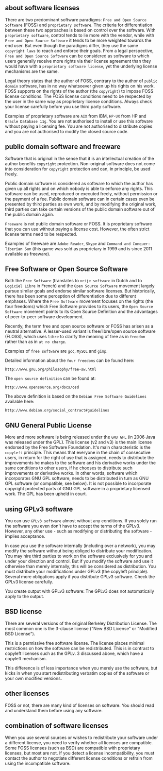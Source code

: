 ## about software licenses

There are two predominant software paradigms:
`Free and Open Source Software` (FOSS) and
`proprietary software`. The criteria for differentiation between these
two approaches is based on control over the software. With
`proprietary software`, control tends to lie more with the
vendor, while with `Free and Open Source Software` it
tends to be more weighted towards the end user. But even though the
paradigms differ, they use the same `copyright laws` to
reach and enforce their goals. From a legal perspective,
`Free and Open Source Software` can be considered as
software to which users generally receive more rights via their license
agreement than they would have with a `proprietary software license`,
yet the underlying license mechanisms are the same.

Legal theory states that the author of FOSS, contrary to the author of
`public domain` software, has in no way whatsoever given
up his rights on his work. FOSS supports on the rights of the author
(the `copyright`) to impose FOSS license conditions. The FOSS license
conditions need to be respected by the user in the same way as
proprietary license conditions. Always check your license carefully
before you use third party software.

Examples of proprietary software are `AIX` from IBM, `HP-UX` from HP and
`Oracle Database 11g`. You are not authorised to install or use this
software without paying a licensing fee. You are not authorised to
distribute copies and you are not authorised to modify the closed source
code.

## public domain software and freeware

Software that is original in the sense that it is an intellectual
creation of the author benefits `copyright` protection.
Non-original software does not come into consideration for `copyright`
protection and can, in principle, be used freely.

Public domain software is considered as software to which the author has
given up all rights and on which nobody is able to enforce any rights.
This software can be used, reproduced or executed freely, without
permission or the payment of a fee. Public domain software can in
certain cases even be presented by third parties as own work, and by
modifying the original work, third parties can take certain versions of
the public domain software out of the public domain again.

`Freeware` is not public domain software or FOSS. It is
proprietary software that you can use without paying a license cost.
However, the often strict license terms need to be respected.

Examples of freeware are `Adobe Reader`, `Skype` and
`Command and Conquer: Tiberian Sun` (this game was sold as proprietary
in 1999 and is since 2011 available as freeware).

## Free Software or Open Source Software

Both the `Free Software` (translates to
`vrije software` in Dutch and to
`Logiciel Libre` in French) and the
`Open Source Software` movement largely pursue similar
goals and endorse similar software licenses. But historically, there has
been some perception of differentiation due to different emphases. Where
the `Free Software` movement focuses on the rights (the four freedoms)
which Free Software provides to its users, the `Open Source Software`
movement points to its Open Source Definition and the advantages of
peer-to-peer software development.

Recently, the term free and open source software or FOSS has arisen as a
neutral alternative. A lesser-used variant is free/libre/open source
software (FLOSS), which uses `libre` to clarify the meaning of free as
in `freedom` rather than as in `at no charge`.

Examples of `free software` are `gcc`, `MySQL` and `gimp`.

Detailed information about the `four freedoms` can be
found here:

    http://www.gnu.org/philosophy/free-sw.html

The `open source definition` can be found at:

    http://www.opensource.org/docs/osd

The above definition is based on the `Debian Free Software Guidelines`
available here:

    http://www.debian.org/social_contract#guidelines

## GNU General Public License

More and more software is being released under the
`GNU GPL` (in 2006 Java was released under the GPL). This
license (v2 and v3) is the main license endorsed by the Free Software
Foundation. It's main characteristic is the `copyleft`
principle. This means that everyone in the chain of consecutive users,
in return for the right of use that is assigned, needs to distribute the
improvements he makes to the software and his derivative works under the
same conditions to other users, if he chooses to distribute such
improvements or derivative works. In other words, software which
incorporates GNU GPL software, needs to be distributed in turn as GNU
GPL software (or compatible, see below). It is not possible to
incorporate copyright protected parts of GNU GPL software in a
proprietary licensed work. The GPL has been upheld in court.

## using GPLv3 software

You can use `GPLv3 software` almost without any
conditions. If you solely run the software you even don't have to accept
the terms of the GPLv3. However, any other use - such as modifying or
distributing the software - implies acceptance.

In case you use the software internally (including over a network), you
may modify the software without being obliged to distribute your
modification. You may hire third parties to work on the software
exclusively for you and under your direction and control. But if you
modify the software and use it otherwise than merely internally, this
will be considered as distribution. You must distribute your
modifications under GPLv3 (the copyleft principle). Several more
obligations apply if you distribute GPLv3 software. Check the GPLv3
license carefully.

You create output with GPLv3 software: The GPLv3 does not automatically
apply to the output.

## BSD license

There are several versions of the original Berkeley Distribution
License. The most common one is the 3-clause license (\"New BSD
License\" or \"Modified BSD License\").

This is a permissive free software license. The license places minimal
restrictions on how the software can be redistributed. This is in
contrast to copyleft licenses such as the GPLv. 3 discussed above, which
have a copyleft mechanism.

This difference is of less importance when you merely use the software,
but kicks in when you start redistributing verbatim copies of the
software or your own modified versions.

## other licenses

FOSS or not, there are many kind of licenses on software. You should
read and understand them before using any software.

## combination of software licenses

When you use several sources or wishes to redistribute your software
under a different license, you need to verify whether all licenses are
compatible. Some FOSS licenses (such as BSD) are compatible with
proprietary licenses, but most are not. If you detect a license
incompatibility, you must contact the author to negotiate different
license conditions or refrain from using the incompatible software.

